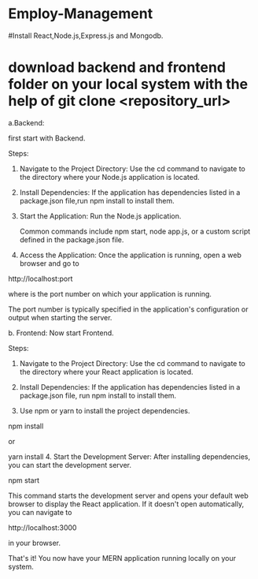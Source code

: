 # Employ-Management
#Install React,Node.js,Express.js and Mongodb.

# download backend and frontend folder on your local system with the help of  git clone <repository_url>

a.Backend:

first start with Backend.

Steps:

1. Navigate to the Project Directory: Use the cd command to navigate to the directory where your Node.js application is located.

2. Install Dependencies: If the application has dependencies listed in a package.json file,run npm install to install them.

3. Start the Application: Run the Node.js application.

    Common commands include npm start, node app.js, or a custom script defined in the package.json file.

4. Access the Application: Once the application is running, open a web browser and go to

http://localhost:port

where is the port number on which your application is running.

The port number is typically specified in the application's configuration or output when starting the server.

b. Frontend: Now start Frontend.

Steps:

1. Navigate to the Project Directory: Use the cd command to navigate to the directory where your React application is located.

2. Install Dependencies: If the application has dependencies listed in a package.json file, run npm install to install them.

3. Use npm or yarn to install the project dependencies.

 npm install

 or

 yarn install
4. Start the Development Server: After installing dependencies, you can start the development server.

npm start

This command starts the development server and opens your default web browser to display the React application. If it doesn't open automatically, you can
navigate to

http://localhost:3000

in your browser.

That's it! You now have your MERN application running locally on your system.
   
